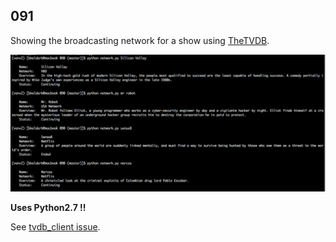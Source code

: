 ## 091

Showing the broadcasting network for a show using [TheTVDB](http://thetvdb.com).

![example usage](lookup.png)

**Uses Python2.7 !!**

See [tvdb_client issue](https://github.com/thilux/tvdb_client/issues/1).

